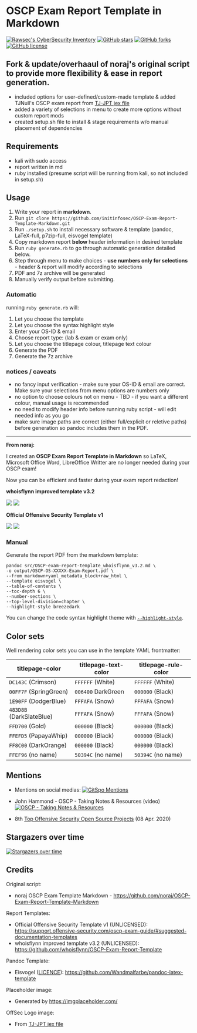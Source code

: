 # OSCP Exam Report Template in **Markdown**

[![Rawsec's CyberSecurity Inventory](https://inventory.rawsec.ml/img/badges/Rawsec-inventoried-FF5050_flat-square.svg)](https://inventory.rawsec.ml/tools.html#OSCP%20Exam%20Report%20Template%20in%20Markdown)
[![GitHub stars](https://img.shields.io/github/stars/noraj/OSCP-Exam-Report-Template-Markdown?style=flat-square)](https://github.com/noraj/OSCP-Exam-Report-Template-Markdown/stargazers)
[![GitHub forks](https://img.shields.io/github/forks/noraj/OSCP-Exam-Report-Template-Markdown?style=flat-square)](https://github.com/noraj/OSCP-Exam-Report-Template-Markdown/network)
[![GitHub license](https://img.shields.io/github/license/noraj/OSCP-Exam-Report-Template-Markdown?style=flat-square)](https://github.com/noraj/OSCP-Exam-Report-Template-Markdown/blob/master/LICENSE)

## Fork & update/overhaaul of noraj's original script to provide more flexibility & ease in report generation.

- included options for user-defined/custom-made template & added TJNull's OSCP exam report from [TJ-JPT jex file](https://github.com/tjnull/TJ-JPT)
- added a variety of selections in menu to create more options without custom report mods
- created setup.sh file to install & stage requirements w/o manual placement of dependencies


## Requirements

- kali with sudo access
- report written in md
- ruby installed (presume script wiill be running from kali, so not included in setup.sh)

## Usage

1. Write your report in **markdown**.
2. Run ```git clone https://github.com/initinfosec/OSCP-Exam-Report-Template-Markdown.git```
3. Run ```./setup.sh``` to install necessary software & template (pandoc, LaTeX-full, p7zip-full, eisvogel template)
4. Copy markdown report **below** header information in desired template
5. Run ```ruby generate.rb``` to go through automatic generation detailed below.
6. Step through menu to make choices - **use numbers only for selections** - header & report will modify according to selections
7. PDF and 7z archive will be generated
8. Manually verify output before submitting.


### Automatic

running ```ruby generate.rb``` will:

1. Let you choose the template
2. Let you choose the syntax highlight style
3. Enter your OS-ID & email
4. Choose report type: (lab & exam or exam only)
5. Let you choose the titlepage colour, titlepage text colour
3. Generate the PDF
4. Generate the 7z archive

### notices / caveats

- no fancy input verification - make sure your OS-ID & email are correct. Make sure your selections from menu options are numbers only
- no option to choose colours not on menu - TBD - if you want a different colour, manual usage is recommended
- no need to modify header info before running ruby script - will edit needed info as you go
- make sure image paths are correct (either full/explicit or reletive paths) before generation so pandoc includes them in the PDF.


--------------------------
**From noraj:**

I created an **OSCP Exam Report Template in Markdown** so LaTeX, Microsoft Office Word, LibreOffice Writter are no longer needed during your OSCP exam!

Now you can be efficient and faster during your exam report redaction! 

**whoisflynn improved template v3.2**

![](https://i.imgur.com/Z344YCQ.png)
![](https://i.imgur.com/wegbNYr.png)

**Official Offensive Security Template v1**

![](https://i.imgur.com/9zoWFfr.png)
![](https://i.imgur.com/MWSgxfh.png)


### Manual

Generate the report PDF from the markdown template:

```
pandoc src/OSCP-exam-report-template_whoisflynn_v3.2.md \
-o output/OSCP-OS-XXXXX-Exam-Report.pdf \
--from markdown+yaml_metadata_block+raw_html \
--template eisvogel \
--table-of-contents \
--toc-depth 6 \
--number-sections \
--top-level-division=chapter \
--highlight-style breezedark
```

You can change the code syntax highlight theme with [`--highlight-style`](https://pandoc.org/MANUAL.html#option--highlight-style).

## Color sets

Well rendering color sets you can use in the template YAML frontmatter:

titlepage-color          | titlepage-text-color | titlepage-rule-color
-------------------------|----------------------|---------------------
`DC143C` (Crimson)       | `FFFFFF` (White)     | `FFFFFF` (White)
`00FF7F` (SpringGreen)   | `006400` DarkGreen   | `000000` (Black)
`1E90FF` (DodgerBlue)    | `FFFAFA` (Snow)      | `FFFAFA` (Snow)
`483D8B` (DarkSlateBlue) | `FFFAFA` (Snow)      | `FFFAFA` (Snow)
`FFD700` (Gold)          | `000000` (Black)     | `000000` (Black)
`FFEFD5` (PapayaWhip)    | `000000` (Black)     | `000000` (Black)
`FF8C00` (DarkOrange)    | `000000` (Black)     | `000000` (Black)
`FFEF96` (no name)       | `50394C` (no name)   | `50394C` (no name)

## Mentions

- Mentions on social medias: [![GitSpo Mentions](https://gitspo.com/badges/mentions/noraj/OSCP-Exam-Report-Template-Markdown?style=flat-square)](https://gitspo.com/mentions/noraj/OSCP-Exam-Report-Template-Markdown)

- John Hammond - OSCP - Taking Notes & Resources (video)
  [![OSCP - Taking Notes & Resources](http://img.youtube.com/vi/MQGozZzHUwQ/0.jpg)](https://www.youtube.com/watch?v=MQGozZzHUwQ)
- 8th [Top Offensive Security Open Source Projects](https://awesomeopensource.com/projects/offensive-security) (08 Apr. 2020)

## Stargazers over time

[![Stargazers over time](https://starchart.cc/noraj/OSCP-Exam-Report-Template-Markdown.svg)](https://starchart.cc/noraj/OSCP-Exam-Report-Template-Markdown)

## Credits

Original script:

- noraj OSCP Exam Template Markdown - https://github.com/noraj/OSCP-Exam-Report-Template-Markdown

Report Templates:

- Official Offensive Security Template v1 (UNLICENSED): https://support.offensive-security.com/oscp-exam-guide/#suggested-documentation-templates
- whoisflynn improved template v3.2 (UNLICENSED): https://github.com/whoisflynn/OSCP-Exam-Report-Template

Pandoc Template:

- Eisvogel ([LICENCE](https://github.com/Wandmalfarbe/pandoc-latex-template/blob/master/LICENSE)): https://github.com/Wandmalfarbe/pandoc-latex-template

Placeholder image:

- Generated by https://imgplaceholder.com/

OffSec Logo image:

- From [TJ-JPT jex file](https://github.com/tjnull/TJ-JPT)
